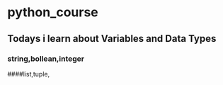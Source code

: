 # python_course
## Todays i learn about Variables and Data Types
### string,bollean,integer
####list,tuple,
